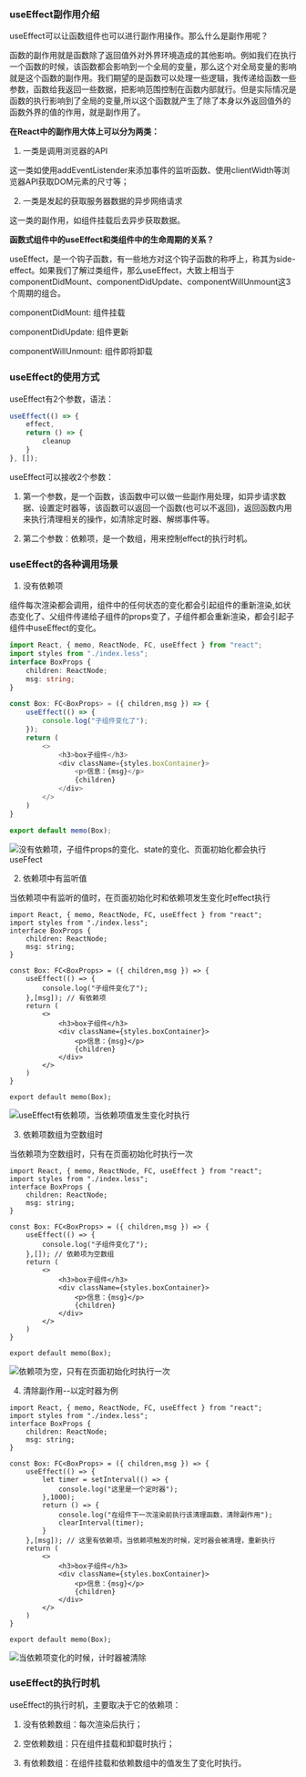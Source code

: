 ### useEffect副作用介绍

useEffect可以让函数组件也可以进行副作用操作。那么什么是副作用呢？

函数的副作用就是函数除了返回值外对外界环境造成的其他影响。例如我们在执行一个函数的时候，该函数都会影响到一个全局的变量，那么这个对全局变量的影响就是这个函数的副作用。我们期望的是函数可以处理一些逻辑，我传递给函数一些参数，函数给我返回一些数据，把影响范围控制在函数内部就行。但是实际情况是函数的执行影响到了全局的变量,所以这个函数就产生了除了本身以外返回值外的函数外界的值的作用，就是副作用了。

**在React中的副作用大体上可以分为两类：**

1. 一类是调用浏览器的API

这一类如使用addEventListender来添加事件的监听函数、使用clientWidth等浏览器API获取DOM元素的尺寸等；

2. 一类是发起的获取服务器数据的异步网络请求

这一类的副作用，如组件挂载后去异步获取数据。

**函数式组件中的useEffect和类组件中的生命周期的关系？**

useEffect，是一个钩子函数，有一些地方对这个钩子函数的称呼上，称其为side-effect。如果我们了解过类组件，那么useEffect，大致上相当于componentDidMount、componentDidUpdate、componentWillUnmount这3个周期的组合。

componentDidMount: 组件挂载

componentDidUpdate: 组件更新

componentWillUnmount: 组件即将卸载

### useEffect的使用方式

useEffect有2个参数，语法：

```ts
useEffect(() => {
    effect,
    return () => {
        cleanup
    }
}, []);
```

useEffect可以接收2个参数：

1. 第一个参数，是一个函数，该函数中可以做一些副作用处理，如异步请求数据、设置定时器等，该函数可以返回一个函数(也可以不返回)，返回函数内用来执行清理相关的操作，如清除定时器、解绑事件等。

2. 第二个参数：依赖项，是一个数组，用来控制effect的执行时机。

### useEffect的各种调用场景

1. 没有依赖项

组件每次渲染都会调用，组件中的任何状态的变化都会引起组件的重新渲染,如状态变化了、父组件传递给子组件的props变了，子组件都会重新渲染，都会引起子组件中useEffect的变化。

```ts
import React, { memo, ReactNode, FC, useEffect } from "react";
import styles from "./index.less";
interface BoxProps {
    children: ReactNode;
    msg: string;
}

const Box: FC<BoxProps> = ({ children,msg }) => {
    useEffect(() => {
        console.log("子组件变化了");
    });
    return (
        <>
            <h3>box子组件</h3>
            <div className={styles.boxContainer}>
                <p>信息：{msg}</p>
                {children}
            </div>
        </>
    )
}

export default memo(Box);
```

![没有依赖项，子组件props的变化、state的变化、页面初始化都会执行useFfect](./images/i59.png)

2. 依赖项中有监听值

当依赖项中有监听的值时，在页面初始化时和依赖项发生变化时effect执行

```tsx
import React, { memo, ReactNode, FC, useEffect } from "react";
import styles from "./index.less";
interface BoxProps {
    children: ReactNode;
    msg: string;
}

const Box: FC<BoxProps> = ({ children,msg }) => {
    useEffect(() => {
        console.log("子组件变化了");
    },[msg]); // 有依赖项
    return (
        <>
            <h3>box子组件</h3>
            <div className={styles.boxContainer}>
                <p>信息：{msg}</p>
                {children}
            </div>
        </>
    )
}

export default memo(Box);
```

![useEffect有依赖项，当依赖项值发生变化时执行](./images/i60.png)

3. 依赖项数组为空数组时

当依赖项为空数组时，只有在页面初始化时执行一次

```tsx
import React, { memo, ReactNode, FC, useEffect } from "react";
import styles from "./index.less";
interface BoxProps {
    children: ReactNode;
    msg: string;
}

const Box: FC<BoxProps> = ({ children,msg }) => {
    useEffect(() => {
        console.log("子组件变化了");
    },[]); // 依赖项为空数组
    return (
        <>
            <h3>box子组件</h3>
            <div className={styles.boxContainer}>
                <p>信息：{msg}</p>
                {children}
            </div>
        </>
    )
}

export default memo(Box);
```

![依赖项为空，只有在页面初始化时执行一次](./images/i61.png)

4. 清除副作用--以定时器为例

```tsx
import React, { memo, ReactNode, FC, useEffect } from "react";
import styles from "./index.less";
interface BoxProps {
    children: ReactNode;
    msg: string;
}

const Box: FC<BoxProps> = ({ children,msg }) => {
    useEffect(() => {
        let timer = setInterval(() => {
            console.log("这里是一个定时器");
        },1000);
        return () => {
            console.log("在组件下一次渲染前执行该清理函数，清除副作用");
            clearInterval(timer);
        }
    },[msg]); // 这里有依赖项，当依赖项触发的时候，定时器会被清理，重新执行
    return (
        <>
            <h3>box子组件</h3>
            <div className={styles.boxContainer}>
                <p>信息：{msg}</p>
                {children}
            </div>
        </>
    )
}

export default memo(Box);
```

![当依赖项变化的时候，计时器被清除](./images/i62.png)

### useEffect的执行时机

useEffect的执行时机，主要取决于它的依赖项：

1. 没有依赖数组：每次渲染后执行；

2. 空依赖数组：只在组件挂载和卸载时执行；

3. 有依赖数组：在组件挂载和依赖数组中的值发生了变化时执行。